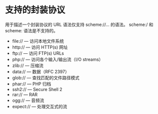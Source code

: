 # 支持的封装协议

用于描述一个封装协议的 URL 语法仅支持 scheme://... 的语法。 scheme:/ 和 scheme: 语法是不支持的。


- file:// — 访问本地文件系统
- http:// — 访问 HTTP(s) 网址
- ftp:// — 访问 FTP(s) URLs
- php:// — 访问各个输入/输出流（I/O streams）
- zlib:// — 压缩流
- data:// — 数据（RFC 2397）
- glob:// — 查找匹配的文件路径模式
- phar:// — PHP 归档
- ssh2:// — Secure Shell 2
- rar:// — RAR
- ogg:// — 音频流
- expect:// — 处理交互式的流

